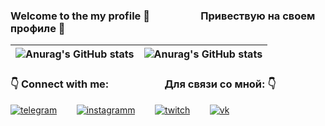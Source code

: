 ### Welcome to the my profile 👋 &nbsp; &nbsp; &nbsp; &nbsp; &nbsp; &nbsp; &nbsp; &nbsp; &nbsp; &nbsp; Привествую на своем профиле 👋

|![Anurag's GitHub stats](https://github-readme-stats.vercel.app/api?username=MrSmileGod23&count_private=true&show_icons=true&theme=merko)|![Anurag's GitHub stats](https://github-readme-stats.vercel.app/api/top-langs/?username=MrSmileGod23&theme=merko)|
|----|----|


 ###  👇 Connect with me:  &nbsp; &nbsp; &nbsp; &nbsp; &nbsp; &nbsp; &nbsp; &nbsp; &nbsp; &nbsp; &nbsp; Для связи со мной: 👇
 <a href="https://t.me/MrSmileGod23" target="_blank">![telegram](https://img.shields.io/badge/telegram-101511?style=for-the-badge&logo=telegram&logoColor=white)</a>
 &nbsp;&nbsp;&nbsp;&nbsp;&nbsp;&nbsp;
 <a href="https://www.instagram.com/mrsmilegod23/" target="_blank">![instagramm](https://img.shields.io/badge/insta-101511?style=for-the-badge&logo=instagram&logoColor=white)</a>
 &nbsp;&nbsp;&nbsp;&nbsp;&nbsp;&nbsp;
 <a href="https://www.twitch.tv/mrsmilegod23" target="_blank">![twitch](https://img.shields.io/badge/twitch-101511?style=for-the-badge&logo=twitch&logoColor=white)</a>
 &nbsp;&nbsp;&nbsp;&nbsp;&nbsp;&nbsp;
 <a href="https://vk.com/mrsmilegod23" target="_blank">![vk](https://img.shields.io/badge/Vk-101511?style=for-the-badge&logo=vk&logoColor=white)</a>
<!--
 ### My stack: &nbsp; &nbsp; &nbsp; &nbsp; &nbsp; Мой стек:

**MrSmileGod23/mrsmilegod23** is a ✨ _special_ ✨ repository because its `README.md` (this file) appears on your GitHub profile.

Here are some ideas to get you started:

- 🔭 I’m currently working on ...
- 🌱 I’m currently learning ...
- 👯 I’m looking to collaborate on ...
- 🤔 I’m looking for help with ...
- 💬 Ask me about ...
- 📫 How to reach me: ...
- 😄 Pronouns: ...
- ⚡ Fun fact: ...
-->
